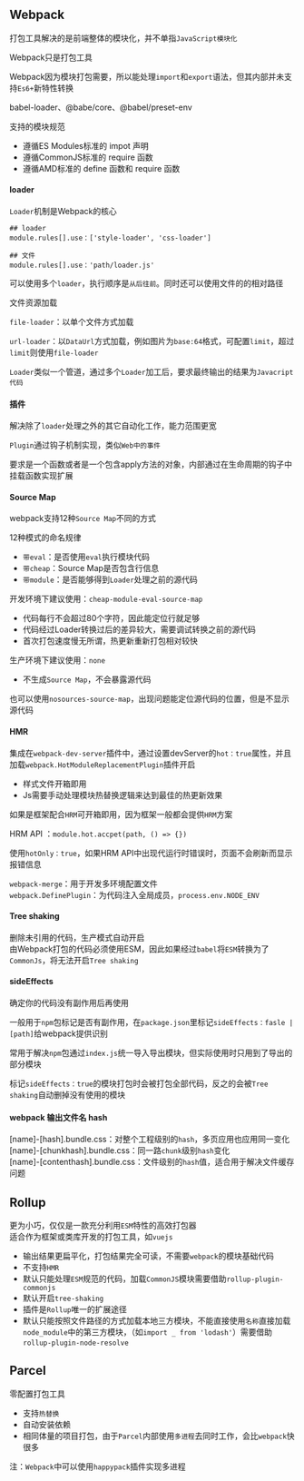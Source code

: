 ## Webpack

打包工具解决的是前端整体的模块化，并不单指`JavaScript模块化`

Webpack只是打包工具  

Webpack因为模块打包需要，所以能处理`import`和`export`语法，但其内部并未支持`Es6+`新特性转换 

babel-loader、@babe/core、@babel/preset-env

支持的模块规范

- 遵循ES Modules标准的 impot 声明
- 遵循CommonJS标准的 require 函数
- 遵循AMD标准的 define 函数和 require 函数


<h4>loader</h4>

`Loader`机制是Webpack的核心   

```
## loader
module.rules[].use：['style-loader', 'css-loader']

## 文件
module.rules[].use：'path/loader.js'
```

可以使用多个`loader`，执行顺序是`从后往前`。同时还可以使用文件的的相对路径

文件资源加载

`file-loader`：以单个文件方式加载  

`url-loader`：以`DataUrl`方式加载，例如图片为`base:64`格式，可配置`limit`，超过`limit`则使用`file-loader`

`Loader`类似一个管道，通过多个`Loader`加工后，要求最终输出的结果为`Javacript代码`

<h4>插件</h4> 

解决除了`loader`处理之外的其它自动化工作，能力范围更宽

`Plugin`通过钩子机制实现，类似`Web中的事件`  

要求是一个函数或者是一个包含apply方法的对象，内部通过在生命周期的钩子中挂载函数实现扩展

<h4>Source Map</h4> 

webpack支持12种`Source Map`不同的方式 

12种模式的命名规律

- `带eval`：是否使用`eval`执行模块代码  
- `带cheap`：Source Map是否包含行信息  
- `带module`：是否能够得到`Loader`处理之前的源代码

开发环境下建议使用：`cheap-module-eval-source-map`

- 代码每行不会超过80个字符，因此能定位行就足够
- 代码经过Loader转换过后的差异较大，需要调试转换之前的源代码
- 首次打包速度慢无所谓，热更新重新打包相对较快

生产环境下建议使用：`none`

- 不生成`Source Map`，不会暴露源代码

也可以使用`nosources-source-map`，出现问题能定位源代码的位置，但是不显示源代码

<h4>HMR</h4>  

集成在`webpack-dev-server`插件中，通过设置devServer的`hot：true`属性，并且加载`webpack.HotModuleReplacementPlugin`插件开启  

- 样式文件开箱即用
- Js需要手动处理模块热替换逻辑来达到最佳的热更新效果

如果是框架配合`HRM`可开箱即用，因为框架一般都会提供`HRM`方案

HRM API ：`module.hot.accpet(path, () => {})`

使用`hotOnly：true`，如果HRM API中出现代运行时错误时，页面不会刷新而显示报错信息

`webpack-merge`：用于开发多环境配置文件  
`webpack.DefinePlugin`：为代码注入全局成员，`process.env.NODE_ENV`

<h4>Tree shaking</h4>  

删除未引用的代码，生产模式自动开启  
由Webpack打包的代码必须使用ESM，因此如果经过`babel`将`ESM`转换为了`CommonJs`，将无法开启`Tree shaking` 

<h4>sideEffects</h4>  

确定你的代码没有副作用后再使用

一般用于`npm`包标记是否有副作用，在`package.json`里标记`sideEffects：fasle | [path]`给webpack提供识别

常用于解决`npm`包通过`index.js`统一导入导出模块，但实际使用时只用到了导出的部分模块  

标记`sideEffects：true`的模块打包时会被打包全部代码，反之的会被`Tree shaking`自动删掉没有使用的模块

<h4>webpack 输出文件名 hash</h4>

[name]-[hash].bundle.css：对整个工程级别的`hash`，多页应用也应用同一变化 
[name]-[chunkhash].bundle.css：同一路`chunk`级别`hash`变化   
[name]-[contenthash].bundle.css：文件级别的`hash`值，适合用于解决文件缓存问题


## Rollup 

更为小巧，仅仅是一款充分利用`ESM`特性的高效打包器  
适合作为框架或类库开发的打包工具，如`vuejs`

- 输出结果更扁平化，打包结果完全可读，不需要`webpack`的模块基础代码
- 不支持`HMR`
- 默认只能处理`ESM`规范的代码，加载`CommonJS`模块需要借助`rollup-plugin-commonjs`
- 默认开启`tree-shaking`  
- 插件是`Rollup`唯一的扩展途径
- 默认只能按照文件路径的方式加载本地三方模块，不能直接使用`名称`直接加载`node_module`中的第三方模块，（如`import _ from 'lodash'`）需要借助`rollup-plugin-node-resolve`

## Parcel 

零配置打包工具  

- 支持`热替换`  
- 自动安装依赖  
- 相同体量的项目打包，由于`Parcel`内部使用`多进程`去同时工作，会比`webpack`快很多  

注：`Webpack`中可以使用`happypack`插件实现多进程